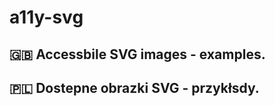 # a11y-svg

## :gb: Accessbile SVG images - examples.

## :poland: Dostepne obrazki SVG - przykłsdy.